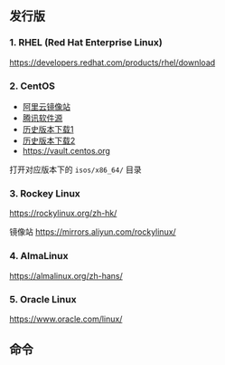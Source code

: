 ## 发行版

### 1. RHEL (Red Hat Enterprise Linux)

https://developers.redhat.com/products/rhel/download



### 2. CentOS

- [阿里云镜像站](https://mirrors.aliyun.com/centos/)
- [腾讯软件源](https://mirrors.cloud.tencent.com/centos/)
- [历史版本下载1](https://mirrors.aliyun.com/centos-vault)
- [历史版本下载2](https://mirrors.cloud.tencent.com/centos-vault)
- https://vault.centos.org

打开对应版本下的 `isos/x86_64/` 目录



### 3. Rockey Linux

https://rockylinux.org/zh-hk/

镜像站 https://mirrors.aliyun.com/rockylinux/



### 4. AlmaLinux

https://almalinux.org/zh-hans/



### 5. Oracle Linux

https://www.oracle.com/linux/



## 命令

